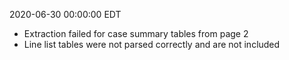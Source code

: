 2020-06-30 00:00:00 EDT


- Extraction failed for case summary tables from page 2
- Line list tables were not parsed correctly and are not included
